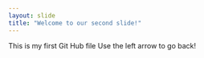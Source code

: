 ```yaml
---
layout: slide
title: "Welcome to our second slide!"
---
```

This is my first Git Hub file
Use the left arrow to go back!
